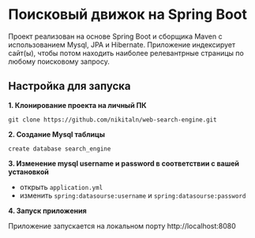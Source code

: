 # Поисковый движок на Spring Boot

Проект реализован на основе Spring Boot и сборщика Maven с использованием Mysql, JPA и Hibernate. Приложение индексирует сайт(ы), чтобы потом находить наиболее релевантрные страницы по любому поисковому запросу.

## Настройка для запуска

**1. Клонирование проекта на личный ПК**

```
git clone https://github.com/nikitaln/web-search-engine.git
```

**2. Создание Mysql таблицы**

```
create database search_engine
```

**3. Изменение mysql username и password в соответствии с вашей установкой**

+ открыть `application.yml`
+ изменить `spring:datasourse:username` и `spring:datasourse:password`

**4. Запуск приложения**

Приложение запускается на локальном порту http://localhost:8080